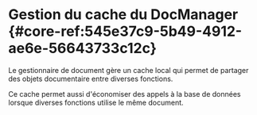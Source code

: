 # Gestion du cache du DocManager {#core-ref:545e37c9-5b49-4912-ae6e-56643733c12c}

Le gestionnaire de document gère un cache local qui permet de partager des
objets documentaire entre diverses fonctions.

Ce cache permet aussi d'économiser des appels à la base de données lorsque
diverses fonctions utilise le même document.
